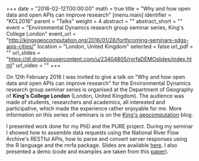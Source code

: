+++
date = "2016-02-12T00:00:00"
math = true
title = "Why and how open data and open APIs can improve research"
[menu.main]
identifier = "KCL2016"
parent = "Talks"
weight = 4
abstract = ""
abstract_short = ""
event = "Environmental Dynamics research group seminar series, King's College London"
event_url = "http://kingsgeocomputation.org/2016/01/28/forthcoming-seminars-sdgs-apis-cities/"
location = "London, United Kingdom"
selected = false
url_pdf = ""
url_slides = "https://dl.dropboxusercontent.com/u/23404805/rnrfaDEMOslides/index.html"
url_video = ""
+++


On 12th February 2016 I was invited to give a talk on "Why and how open data and open APIs can improve research" for the Environmental Dynamics research group seminar series is organised at the Department of Geography of **King's College London** (London, United Kingdom). The audience was made of students, researchers and academics, all interested and participative, which made the experience rather enjoyable for me. More information on this series of seminars is on the [King's geocomputation](http://kingsgeocomputation.org/2016/01/28/forthcoming-seminars-sdgs-apis-cities/) blog.

I presented work done for my PhD and the PURE project. During my seminar I showed how to assemble data requests using the National River Flow Archive's RESTful APIs, how to parse and convert server responses using the R language and the rnrfa package. Slides are available [here](https://docs.google.com/presentation/d/1utJMhrZQNY0GjprDd8hGcBoTUlmOSgUJOgTOV5EVj5k/edit?usp=sharing). I also presented a demo (code and examples are taken from this [paper](https://journal.r-project.org/archive/accepted/vitolo-fry-buytaert.pdf)).
